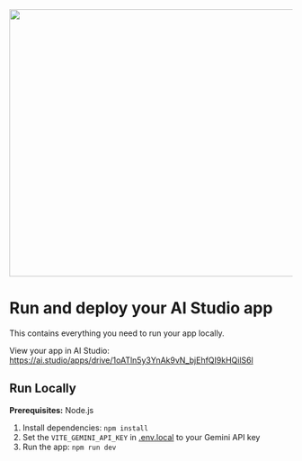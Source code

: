 <div align="center">
<img width="1200" height="475" alt="GHBanner" src="https://github.com/user-attachments/assets/0aa67016-6eaf-458a-adb2-6e31a0763ed6" />
</div>

# Run and deploy your AI Studio app

This contains everything you need to run your app locally.

View your app in AI Studio: https://ai.studio/apps/drive/1oATln5y3YnAk9vN_bjEhfQI9kHQilS6l

## Run Locally

**Prerequisites:**  Node.js


1. Install dependencies:
   `npm install`
2. Set the `VITE_GEMINI_API_KEY` in [.env.local](.env.local) to your Gemini API key
3. Run the app:
   `npm run dev`
